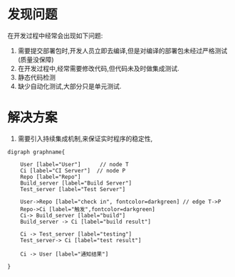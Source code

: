 
# 发现问题
在开发过程中经常会出现如下问题:
1. 需要提交部署包时,开发人员立即去编译,但是对编译的部署包未经过严格测试(质量没保障)
2. 在开发过程中,经常需要修改代码,但代码未及时做集成测试.
3. 静态代码检测
4. 缺少自动化测试,大部分只是单元测试.


# 解决方案
1. 需要引入持续集成机制,来保证实时程序的稳定性,


~~~
digraph graphname{

    User [label="User"]      // node T
    Ci [label="CI Server"]  // node P
    Repo [label="Repo"]
    Build_server [label="Build Server"]
    Test_server [label="Test Server"]

    User->Repo [label="check in", fontcolor=darkgreen] // edge T->P
    Repo->Ci [label="触发",fontcolor=darkgreen]
    Ci-> Build_server [label="build"]
    Build_server -> Ci [label="build result"]

    Ci -> Test_server [label="testing"]
    Test_server-> Ci [label="test result"]

    Ci -> User [label="通知结果"]

}
~~~